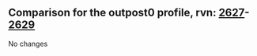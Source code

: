 ## Comparison for the outpost0 profile, rvn: [2627](https://github.com/PRO100KatYT/FortniteProfileRevisions/tree/main/profiles/outpost0/2627%20outpost0.json)-[2629](https://github.com/PRO100KatYT/FortniteProfileRevisions/tree/main/profiles/outpost0/2629%20outpost0.json)

No changes
